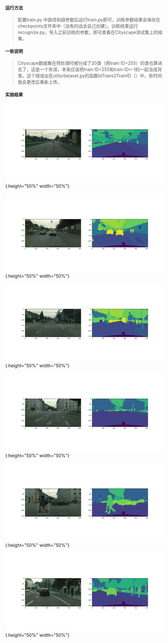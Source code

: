 #### 运行方法

> 配置train.py 中路径和超参数后运行train.py即可，训练参数结果会保存在checkpoints文件夹中（没有的话会自己创建）。训练结束运行recognize.py，导入之前训练的参数，即可查看在Cityscape测试集上的结果。

#### 一些说明

> Cityscape数据集在预处理时被分成了20类（把train ID=255）的类也算进去了，这是一个失误，本来应该把train ID=255和train ID=-1的一起当成背景。这个错误出在utils/dataset.py的函数IdTrans2TrainID（）中，有时间我会更改后重新上传。



#### 实验结果

![](\实验结果\Figure_1.png){:height="50%" width="50%"}

![](\实验结果\Figure_2.png){:height="50%" width="50%"}

![](\实验结果\Figure_3.png){:height="50%" width="50%"}

![](\实验结果\Figure_4.png){:height="50%" width="50%"}

![](\实验结果\Figure_5.png){:height="50%" width="50%"}

![](\实验结果\Figure_6.png){:height="50%" width="50%"}
